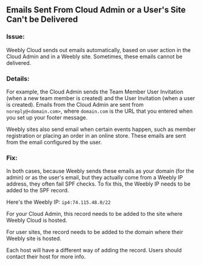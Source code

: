 ## Emails Sent From Cloud Admin or a User's Site Can't be Delivered

### Issue:


Weebly Cloud sends out emails automatically, based on user action in the Cloud Admin and in a Weebly site. Sometimes, these emails cannot be delivered.

### Details:


For example, the Cloud Admin sends the Team Member User Invitation (when a new team member is created) and the User Invitation (when a user is created). Emails from the Cloud Admin are sent from `noreply@<domain.com>`, where `domain.com` is the URL that you entered when you set up your footer message.

Weebly sites also send email when certain events happen, such as member registration or placing an order in an online store. These emails are sent from the email configured by the user.

### Fix:

In both cases, because Weebly sends these emails as your domain (for the admin) or as the user's email, but they actually come from a Weebly IP address, they often fail SPF checks. To fix this, the Weebly IP needs to be added to the SPF record.

Here's the Weebly IP:
    `ip4:74.115.48.0/22`

For your Cloud Admin, this record needs to be added to the site where Weebly Cloud is hosted.

For user sites, the record needs to be added to the domain where their Weebly site is hosted.

Each host will have a different way of adding the record. Users should contact their host for more info.